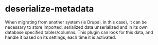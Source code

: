 # deserialize-metadata
When migrating from another system (ie Drupal, in this case), it can be necessary to store imported, serialized data unserialized and in its own database specified tables/columns. This plugin can look for this data, and handle it based on its settings, each time it is activated.
